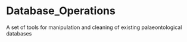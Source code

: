 # Database_Operations
A set of tools for manipulation and cleaning of existing palaeontological databases

